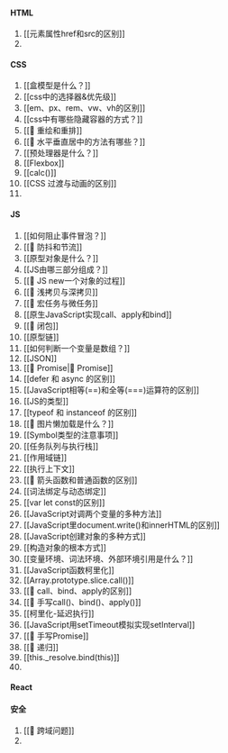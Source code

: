 
#### HTML
1. [[元素属性href和src的区别]]
2. 


#### CSS

1. [[盒模型是什么？]]
2. [[css中的选择器&优先级]]
3. [[em、px、rem、vw、vh的区别]]
4. [[css中有哪些隐藏容器的方式？]]
5. [[🌿 重绘和重排]]
6. [[🌿 水平垂直居中的方法有哪些？]]
7. [[预处理器是什么？]]
8. [[Flexbox]]
9. [[calc()]]
10. [[CSS 过渡与动画的区别]]
11. 



#### JS

1. [[如何阻止事件冒泡？]]
2. [[🌿 防抖和节流]]
3. [[原型对象是什么？]]
4. [[JS由哪三部分组成？]]
5. [[🌿 JS new一个对象的过程]]
6. [[🌿 浅拷贝与深拷贝]]
7. [[🌿 宏任务与微任务]]
8. [[原生JavaScript实现call、apply和bind]]
9. [[🌿 闭包]]
10. [[原型链]]
11. [[如何判断一个变量是数组？]]
12. [[JSON]]
13. [[🌿 Promise|🌿 Promise]]
14. [[defer 和 async 的区别]]
15. [[JavaScript相等(==)和全等(===)运算符的区别]]
16. [[JS的类型]]
17. [[typeof 和 instanceof 的区别]]
18. [[🌿 图片懒加载是什么？]]
19. [[Symbol类型的注意事项]]
20. [[任务队列与执行栈]]
21. [[作用域链]]
22. [[执行上下文]]
23. [[🌿 箭头函数和普通函数的区别]]
24. [[词法绑定与动态绑定]]
25. [[var let const的区别]]
26. [[JavaScript对调两个变量的多种方法]]
27. [[JavaScript里document.write()和innerHTML的区别]]
28. [[JavaScript创建对象的多种方式]]
29. [[构造对象的根本方式]]
30. [[变量环境、词法环境、外部环境引用是什么？]]
31. [[JavaScript函数柯里化]]
32. [[Array.prototype.slice.call()]]
33. [[🌿 call、bind、apply的区别]]
34. [[🌿 手写call()、bind()、apply()]]
35. [[柯里化-延迟执行]]
36. [[JavaScript用setTimeout模拟实现setInterval]]
37. [[🌿 手写Promise]]
38. [[🌿 递归]]
39. [[this._resolve.bind(this)]]
40. 
#### React




#### 安全

1. [[🌿 跨域问题]]
2. 